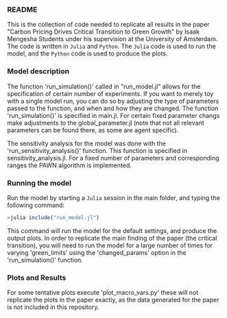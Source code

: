 ### README
This is the collection of code needed to replicate all results in the paper "Carbon Pricing Drives Critical Transition to Green Growth" by Isaak Mengesha Students under his supervision at the University of Amsterdam. The code is written in `Julia` and `Python`. The `Julia` code is used to run the model, and the `Python` code is used to produce the plots.

### Model description
The function 'run_simulation()' called in "run_model.jl" allows for the specification of certain number of experiments. If you want to merely toy with a single model run, you can do so by adjusting the type of parameters passed to the function, and when and how they are changed. The function 'run_simulation()' is specified in main.jl. For certain fixed parameter changs make adjustments to the global_parameter.jl (note that not all relevant parameters can be found there, as some are agent specific). 

The sensitivity analysis for the model was done with the 'run_sensitivity_analysis()' function. This function is specified in sensitivity_analysis.jl. For a fixed number of parameters and corresponding ranges the PAWN algorithm is implemented. 

### Running the model

Run the model by starting a `Julia` session in the main folder, and typing the following command:

```julia
>julia include("run_model.jl")
```
This command will run the model for the default settings, and produce the output plots.
In order to replicate the main finding of the paper (the critical transition), you will need to run the model for a large number of times for varying 'green_limits' using the 'changed_params' option in the 'run_simulation()' function. 

### Plots and Results
For some tentative plots execute 'plot_macro_vars.py' these will not replicate the plots in the paper exactly, as the data generated for the paper is not included in this repository.